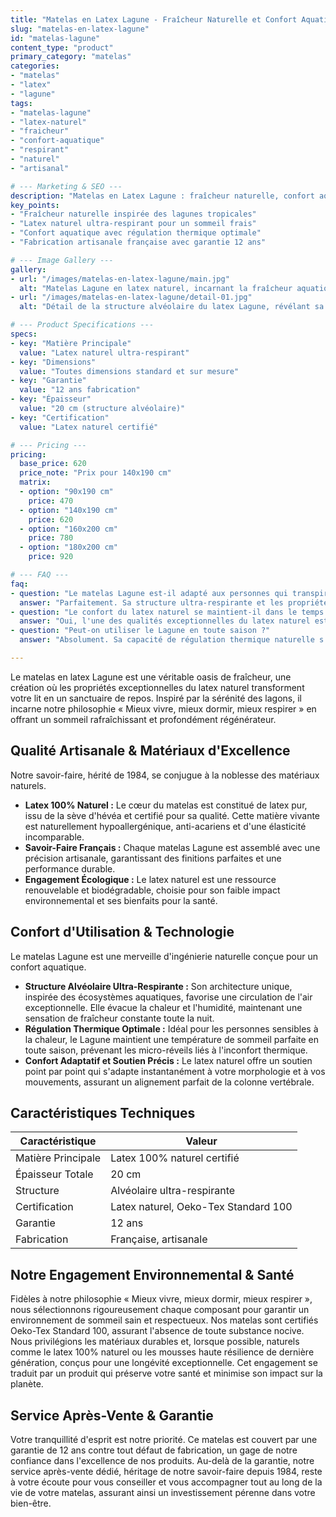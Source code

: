 ```yaml
---
title: "Matelas en Latex Lagune - Fraîcheur Naturelle et Confort Aquatique"
slug: "matelas-en-latex-lagune"
id: "matelas-lagune"
content_type: "product"
primary_category: "matelas"
categories:
- "matelas"
- "latex"
- "lagune"
tags:
- "matelas-lagune"
- "latex-naturel"
- "fraicheur"
- "confort-aquatique"
- "respirant"
- "naturel"
- "artisanal"

# --- Marketing & SEO ---
description: "Matelas en Latex Lagune : fraîcheur naturelle, confort aquatique, latex respirant, fabrication artisanale française pour un sommeil rafraîchissant."
key_points:
- "Fraîcheur naturelle inspirée des lagunes tropicales"
- "Latex naturel ultra-respirant pour un sommeil frais"
- "Confort aquatique avec régulation thermique optimale"
- "Fabrication artisanale française avec garantie 12 ans"

# --- Image Gallery ---
gallery:
- url: "/images/matelas-en-latex-lagune/main.jpg"
  alt: "Matelas Lagune en latex naturel, incarnant la fraîcheur aquatique"
- url: "/images/matelas-en-latex-lagune/detail-01.jpg"
  alt: "Détail de la structure alvéolaire du latex Lagune, révélant sa respirabilité"

# --- Product Specifications ---
specs:
- key: "Matière Principale"
  value: "Latex naturel ultra-respirant"
- key: "Dimensions"
  value: "Toutes dimensions standard et sur mesure"
- key: "Garantie"
  value: "12 ans fabrication"
- key: "Épaisseur"
  value: "20 cm (structure alvéolaire)"
- key: "Certification"
  value: "Latex naturel certifié"

# --- Pricing ---
pricing:
  base_price: 620
  price_note: "Prix pour 140x190 cm"
  matrix:
  - option: "90x190 cm"
    price: 470
  - option: "140x190 cm"
    price: 620
  - option: "160x200 cm"
    price: 780
  - option: "180x200 cm"
    price: 920

# --- FAQ ---
faq:
- question: "Le matelas Lagune est-il adapté aux personnes qui transpirent beaucoup la nuit ?"
  answer: "Parfaitement. Sa structure ultra-respirante et les propriétés thermorégulatrices du latex naturel en font le choix idéal pour garantir un sommeil frais et sec."
- question: "Le confort du latex naturel se maintient-il dans le temps ?"
  answer: "Oui, l'une des qualités exceptionnelles du latex naturel est sa grande résilience. Il ne se déforme pas et conserve ses propriétés d'élasticité et de soutien pendant de très nombreuses années."
- question: "Peut-on utiliser le Lagune en toute saison ?"
  answer: "Absolument. Sa capacité de régulation thermique naturelle s'adapte aux variations de température pour maintenir un confort optimal, que ce soit en été ou en hiver."

---
```

Le matelas en latex Lagune est une véritable oasis de fraîcheur, une création où les propriétés exceptionnelles du latex naturel transforment votre lit en un sanctuaire de repos. Inspiré par la sérénité des lagons, il incarne notre philosophie « Mieux vivre, mieux dormir, mieux respirer » en offrant un sommeil rafraîchissant et profondément régénérateur.

## Qualité Artisanale & Matériaux d'Excellence

Notre savoir-faire, hérité de 1984, se conjugue à la noblesse des matériaux naturels.
*   **Latex 100% Naturel :** Le cœur du matelas est constitué de latex pur, issu de la sève d'hévéa et certifié pour sa qualité. Cette matière vivante est naturellement hypoallergénique, anti-acariens et d'une élasticité incomparable.
*   **Savoir-Faire Français :** Chaque matelas Lagune est assemblé avec une précision artisanale, garantissant des finitions parfaites et une performance durable.
*   **Engagement Écologique :** Le latex naturel est une ressource renouvelable et biodégradable, choisie pour son faible impact environnemental et ses bienfaits pour la santé.

## Confort d'Utilisation & Technologie

Le matelas Lagune est une merveille d'ingénierie naturelle conçue pour un confort aquatique.
*   **Structure Alvéolaire Ultra-Respirante :** Son architecture unique, inspirée des écosystèmes aquatiques, favorise une circulation de l'air exceptionnelle. Elle évacue la chaleur et l'humidité, maintenant une sensation de fraîcheur constante toute la nuit.
*   **Régulation Thermique Optimale :** Idéal pour les personnes sensibles à la chaleur, le Lagune maintient une température de sommeil parfaite en toute saison, prévenant les micro-réveils liés à l'inconfort thermique.
*   **Confort Adaptatif et Soutien Précis :** Le latex naturel offre un soutien point par point qui s'adapte instantanément à votre morphologie et à vos mouvements, assurant un alignement parfait de la colonne vertébrale.

## Caractéristiques Techniques

| Caractéristique       | Valeur                                      |
| --------------------- | ------------------------------------------- |
| Matière Principale    | Latex 100% naturel certifié                 |
| Épaisseur Totale      | 20 cm                                       |
| Structure             | Alvéolaire ultra-respirante                 |
| Certification         | Latex naturel, Oeko-Tex Standard 100        |
| Garantie              | 12 ans                                      |
| Fabrication           | Française, artisanale                       |


## Notre Engagement Environnemental & Santé

Fidèles à notre philosophie « Mieux vivre, mieux dormir, mieux respirer », nous sélectionnons rigoureusement chaque composant pour garantir un environnement de sommeil sain et respectueux. Nos matelas sont certifiés Oeko-Tex Standard 100, assurant l'absence de toute substance nocive. Nous privilégions les matériaux durables et, lorsque possible, naturels comme le latex 100% naturel ou les mousses haute résilience de dernière génération, conçus pour une longévité exceptionnelle. Cet engagement se traduit par un produit qui préserve votre santé et minimise son impact sur la planète.

## Service Après-Vente & Garantie

Votre tranquillité d'esprit est notre priorité. Ce matelas est couvert par une garantie de 12 ans contre tout défaut de fabrication, un gage de notre confiance dans l'excellence de nos produits. Au-delà de la garantie, notre service après-vente dédié, héritage de notre savoir-faire depuis 1984, reste à votre écoute pour vous conseiller et vous accompagner tout au long de la vie de votre matelas, assurant ainsi un investissement pérenne dans votre bien-être.